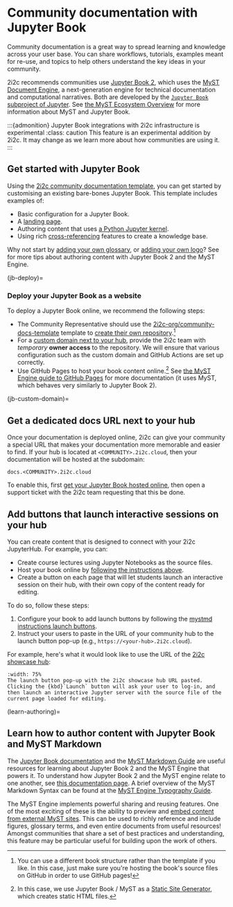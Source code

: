 
# Community documentation with Jupyter Book

Community documentation is a great way to spread learning and knowledge across your user base. You can share workflows, tutorials, examples meant for re-use, and topics to help others understand the key ideas in your community.

2i2c recommends communities use [Jupyter Book 2](https://next.jupyterbook.org), which uses the [MyST Document Engine](https://mystmd.org/guide), a next-generation engine for technical documentation and computational narratives. Both are developed by the [`Jupyter Book` subproject of Jupyter](https://compass.jupyterbook.org). See [the MyST Ecosystem Overview](https://mystmd.org/guide/overview) for more information about MyST and Jupyter Book.

:::{admonition} Jupyter Book integrations with 2i2c infrastructure is experimental
:class: caution
This feature is an experimental addition by 2i2c. It may change as we learn more about how communities are using it.
:::

## Get started with Jupyter Book

Using the [2i2c community documentation template][2i2c-org/community-docs-template], you can get started by customising an existing bare-bones Jupyter Book. This template includes examples of:

- Basic configuration for a Jupyter Book.
- A [landing page][guide-landing].
- Authoring content that uses [a Python Jupyter kernel][guide-kernel].
- Using rich [cross-referencing] features to create a knowledge base.

Why not start by [adding your own glossary][guide-glossary], or [adding your own logo][guide-logo]? See [](#learn-authoring) for more tips about authoring content with Jupyter Book 2 and the MyST Engine.

(jb-deploy)=
### Deploy your Jupyter Book as a website

To deploy a Jupyter Book online, we recommend the following steps:

- The Community Representative should use the [2i2c-org/community-docs-template] template to [create their own repository][use-template].[^gh]
- For a [custom domain next to your hub](#jb-custom-domain), provide the 2i2c team with _temporary_ **owner access** to the repository. We will ensure that various configuration such as the custom domain and GitHub Actions are set up correctly.
- Use GitHub Pages to host your book content online.[^ssg] See [the MyST Engine guide to GitHub Pages](https://mystmd.org/guide/deployment-github-pages) for more documentation (it uses MyST, which behaves very similarly to Jupyter Book 2).

[^gh]: You can use a different book structure rather than the template if you like. In this case, just make sure you're hosting the book's source files on GitHub in order to use GitHub pages!

[^ssg]: In this case, we use Jupyter Book / MyST as a [Static Site Generator](https://en.wikipedia.org/wiki/Static_site_generator), which creates static HTML files.

(jb-custom-domain)=
## Get a dedicated docs URL next to your hub

Once your documentation is deployed online, 2i2c can give your community a special URL that makes your documentation more memorable and easier to find. If your hub is located at `<COMMUNITY>.2i2c.cloud`, then your documentation will be hosted at the subdomain:

```
docs.<COMMUNITY>.2i2c.cloud
```

To enable this, first [get your Jupyter Book hosted online](#jb-deploy), then open a support ticket with the 2i2c team requesting that this be done.

## Add buttons that launch interactive sessions on your hub

You can create content that is designed to connect with your
2i2c JupyterHub. For example, you can:

- Create course lectures using Jupyter Notebooks as the source files.
- Host your book online by [following the instructions above](#jb-deploy).
- Create a button on each page that will let students launch an interactive session on their hub, with their own copy of the content ready for editing.

To do so, follow these steps:

1. Configure your book to add launch buttons by following the [mystmd instructions launch buttons](https://mystmd.org/guide/website-launch-buttons).
2. Instruct your users to paste in the URL of your community hub to the launch button pop-up (e.g., `https://<your-hub>.2i2c.cloud`).

For example, here's what it would look like to use the URL of the [2i2c showcase hub](https://compass.2i2c.org/projects/managed-hubs/showcase-hub/):

```{figure} ../images/launch-button-menu.png
:width: 75%
The launch button pop-up with the 2i2c showcase hub URL pasted. Clicking the {kbd}`Launch` button will ask your user to log-in, and then launch an interactive Jupyter server with the source file of the current page loaded for editing.
```

(learn-authoring)=

## Learn how to author content with Jupyter Book and MyST Markdown

The [Jupyter Book documentation] and the [MyST Markdown Guide] are useful resources for learning about Jupyter Book 2 and the MyST Engine that powers it. To understand how Jupyter Book 2 and the MyST engine relate to one another, see [this documentation page][jb-toolchain]. A brief overview of the MyST Markdown Syntax can be found at the [MyST Engine Typography Guide](https://mystmd.org/guide/typography).

The MyST Engine implements powerful sharing and reusing features. One of the most exciting of these is the ability to preview and [embed content from external MyST sites][guide-embed]. This can be used to richly reference and include figures, glossary terms, and even entire documents from useful resources! Amongst communities that share a set of best practices and understanding, this feature may be particular useful for building upon the work of others.

[MyST Markdown Guide]: https://mystmd.org/guide/quickstart
[Jupyter Book documentation]: https://next.jupyterbook.org/start
[2i2c-org/community-docs-template]: https://github.com/2i2c-org/community-docs-template
[guide-logo]: https://mystmd.org/guide/website-templates#site-options
[guide-glossary]: https://mystmd.org/guide/glossaries-and-terms
[guide-landing]: https://mystmd.org/guide/website-landing-pages
[guide-kernel]: https://mystmd.org/guide/execute-notebooks
[guide-embed]: https://mystmd.org/guide/embed#embed-from-external-myst-projects
[cross-referencing]: https://mystmd.org/guide/cross-references
[jb-toolchain]: https://next.jupyterbook.org/about/toolchain
[use-template]: https://docs.github.com/en/repositories/creating-and-managing-repositories/creating-a-repository-from-a-template

